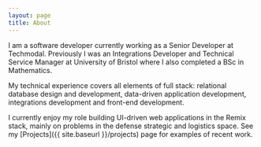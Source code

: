 ```yaml
---
layout: page
title: About
---
```


I am a software developer currently working as a Senior Developer at Techmodal. Previously I was an Integrations Developer and Technical Service Manager at University of Bristol where I also completed a BSc in Mathematics.

My technical experience covers all elements of full stack: relational database design and development, data-driven application development, integrations development and front-end development.

I currently enjoy my role building UI-driven web applications in the Remix stack, mainly on problems in the defense strategic and logistics space. See my [Projects]({{ site.baseurl }}/projects) page for examples of recent work.

